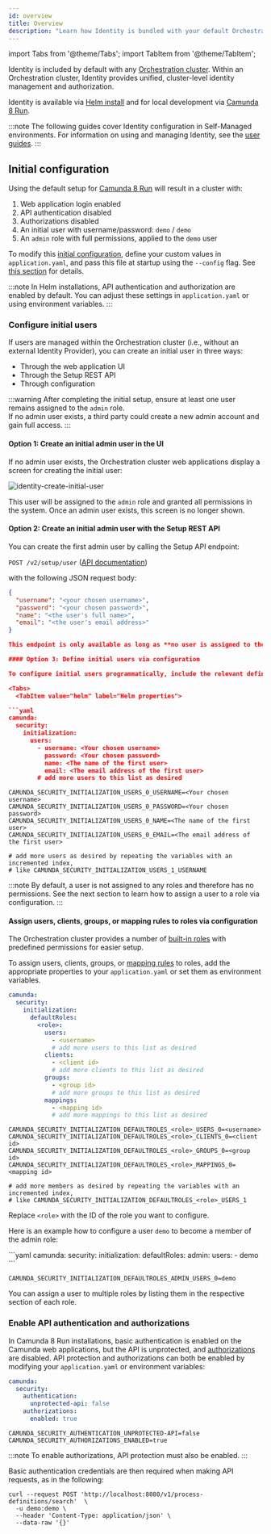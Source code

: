 ```yaml
---
id: overview
title: Overview
description: "Learn how Identity is bundled with your default Orchestration cluster."
---
```


import Tabs from '@theme/Tabs';
import TabItem from '@theme/TabItem';

Identity is included by default with any [Orchestration cluster](/self-managed/reference-architecture/reference-architecture.md#orchestration-cluster). Within an Orchestration cluster, Identity provides unified, cluster-level identity management and authorization.

Identity is available via [Helm install](/self-managed/installation-methods/helm/install.md) and for local development via [Camunda 8 Run](/self-managed/quickstart/developer-quickstart/c8run.md).

:::note
The following guides cover Identity configuration in Self-Managed environments. For information on using and managing Identity, see the [user guides](/components/identity/identity-introduction.md).
:::

## Initial configuration

Using the default setup for [Camunda 8 Run](/self-managed/quickstart/developer-quickstart/c8run.md) will result in a cluster with:

1. Web application login enabled
2. API authentication disabled
3. Authorizations disabled
4. An initial user with username/password: `demo` / `demo`
5. An `admin` role with full permissions, applied to the `demo` user

To modify this [initial configuration](./configuration.md), define your custom values in `application.yaml`, and pass this file at startup using the `--config` flag. See [this section](/self-managed/quickstart/developer-quickstart/c8run.md#enable-authentication-and-authorization) for details.

:::note
In Helm installations, API authentication and authorization are enabled by default. You can adjust these settings in `application.yaml` or using environment variables.
:::

### Configure initial users

If users are managed within the Orchestration cluster (i.e., without an external Identity Provider), you can create an initial user in three ways:

- Through the web application UI
- Through the Setup REST API
- Through configuration

:::warning
After completing the initial setup, ensure at least one user remains assigned to the `admin` role.  
If no admin user exists, a third party could create a new admin account and gain full access.
:::

#### Option 1: Create an initial admin user in the UI

If no admin user exists, the Orchestration cluster web applications display a screen for creating the initial user:

![identity-create-initial-user](./img/create-initial-user.png)

This user will be assigned to the `admin` role and granted all permissions in the system. Once an admin user exists, this screen is no longer shown.

#### Option 2: Create an initial admin user with the Setup REST API

You can create the first admin user by calling the Setup API endpoint:

`POST /v2/setup/user` ([API documentation](/apis-tools/orchestration-cluster-api-rest/specifications/create-admin-user.api.mdx))

with the following JSON request body:

````json
{
  "username": "<your chosen username>",
  "password": "<your chosen password>",
  "name": "<the user's full name>",
  "email": "<the user's email address>"
}

This endpoint is only available as long as **no user is assigned to the `admin` role**.

#### Option 3: Define initial users via configuration

To configure initial users programmatically, include the relevant definitions in your `application.yaml` or environment variables.

<Tabs>
  <TabItem value="helm" label="Helm properties">

```yaml
camunda:
  security:
    initialization:
      users:
        - username: <Your chosen username>
          password: <Your chosen password>
          name: <The name of the first user>
          email: <The email address of the first user>
        # add more users to this list as desired
````

  </TabItem>
<TabItem value="env" label="Environment variables" default>

```shell
CAMUNDA_SECURITY_INITIALIZATION_USERS_0_USERNAME=<Your chosen username>
CAMUNDA_SECURITY_INITIALIZATION_USERS_0_PASSWORD=<Your chosen password>
CAMUNDA_SECURITY_INITIALIZATION_USERS_0_NAME=<The name of the first user>
CAMUNDA_SECURITY_INITIALIZATION_USERS_0_EMAIL=<The email address of the first user>

# add more users as desired by repeating the variables with an incremented index,
# like CAMUNDA_SECURITY_INITIALIZATION_USERS_1_USERNAME
```

  </TabItem>
</Tabs>

:::note
By default, a user is not assigned to any roles and therefore has no permissions. See the next section to learn how to assign a user to a role via configuration.
:::

#### Assign users, clients, groups, or mapping rules to roles via configuration

The Orchestration cluster provides a number of [built-in roles](/components/concepts/access-control/authorizations.md#default-roles) with predefined permissions for easier setup.

To assign users, clients, groups, or [mapping rules](/self-managed/concepts/mapping-rules.md) to roles, add the appropriate properties to your `application.yaml` or set them as environment variables.

<Tabs>
  <TabItem value="helm" label="Helm properties">

```yaml
camunda:
  security:
    initialization:
      defaultRoles:
        <role>:
          users:
            - <username>
            # add more users to this list as desired
          clients:
            - <client id>
            # add more clients to this list as desired
          groups:
            - <group id>
            # add more groups to this list as desired
          mappings:
            - <mapping id>
            # add more mappings to this list as desired
```

  </TabItem>
<TabItem value="env" label="Environment variables" default>

```shell
CAMUNDA_SECURITY_INITIALIZATION_DEFAULTROLES_<role>_USERS_0=<username>
CAMUNDA_SECURITY_INITIALIZATION_DEFAULTROLES_<role>_CLIENTS_0=<client id>
CAMUNDA_SECURITY_INITIALIZATION_DEFAULTROLES_<role>_GROUPS_0=<group id>
CAMUNDA_SECURITY_INITIALIZATION_DEFAULTROLES_<role>_MAPPINGS_0=<mapping id>

# add more members as desired by repeating the variables with an incremented index,
# like CAMUNDA_SECURITY_INITIALIZATION_DEFAULTROLES_<role>_USERS_1
```

  </TabItem>
</Tabs>

Replace `<role>` with the ID of the role you want to configure.

Here is an example how to configure a user `demo` to become a member of the admin role:

<Tabs>
  <TabItem value="helm" label="Helm properties">
```yaml
camunda:
  security:
    initialization:
      defaultRoles:
        admin:
          users:
            - demo
```

  </TabItem>
<TabItem value="env" label="Environment variables" default>

```shell
CAMUNDA_SECURITY_INITIALIZATION_DEFAULTROLES_ADMIN_USERS_0=demo
```

  </TabItem>
</Tabs>

You can assign a user to multiple roles by listing them in the respective section of each role.

### Enable API authentication and authorizations

In Camunda 8 Run installations, basic authentication is enabled on the Camunda web applications, but the API is unprotected, and [authorizations](/components/identity/authorization.md) are disabled. API protection and authorizations can both be enabled by modifying your `application.yaml` or environment variables:

<Tabs>
  <TabItem value="helm" label="Helm properties">

```yaml
camunda:
  security:
    authentication:
      unprotected-api: false
    authorizations:
      enabled: true
```

  </TabItem>
<TabItem value="env" label="Environment variables" default>

```shell
CAMUNDA_SECURITY_AUTHENTICATION_UNPROTECTED-API=false
CAMUNDA_SECURITY_AUTHORIZATIONS_ENABLED=true
```

  </TabItem>
</Tabs>

:::note
To enable authorizations, API protection must also be enabled.
:::

Basic authentication credentials are then required when making API requests, as in the following:

```shell
curl --request POST 'http://localhost:8080/v1/process-definitions/search'  \
  -u demo:demo \
  --header 'Content-Type: application/json' \
  --data-raw '{}'
```
